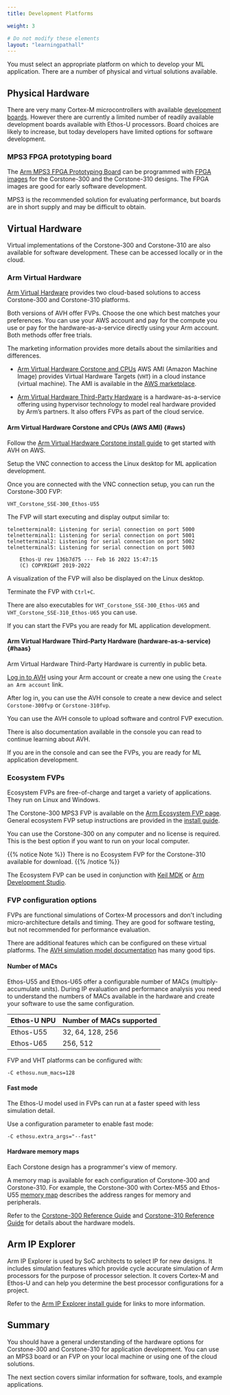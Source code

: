 ```yaml
---
title: Development Platforms

weight: 3

# Do not modify these elements
layout: "learningpathall"
---
```

You must select an appropriate platform on which to develop your ML application. There are a number of physical and virtual solutions available.

## Physical Hardware
There are very many Cortex-M microcontrollers with available [development boards](/learning-paths/microcontrollers/intro/). However there are currently a limited number of readily available development boards available with Ethos-U processors. Board choices are likely to increase, but today developers have limited options for software development.

### MPS3 FPGA prototyping board

The [Arm MPS3 FPGA Prototyping Board](https://www.arm.com/products/development-tools/development-boards/mps3/) can be programmed with [FPGA images](https://developer.arm.com/downloads/-/download-fpga-images/) for the Corstone-300 and the Corstone-310 designs. The FPGA images are good for early software development. 

MPS3 is the recommended solution for evaluating performance, but boards are in short supply and may be difficult to obtain.


## Virtual Hardware

Virtual implementations of the Corstone-300 and Corstone-310 are also available for software development. These can be accessed locally or in the cloud.

### Arm Virtual Hardware 

[Arm Virtual Hardware](https://www.arm.com/products/development-tools/simulation/virtual-hardware/) provides two cloud-based solutions to access Corstone-300 and Corstone-310 platforms.

Both versions of AVH offer FVPs. Choose the one which best matches your preferences. You can use your AWS account and pay for the compute you use or pay for the hardware-as-a-service directly using your Arm account. Both methods offer free trials.

The marketing information provides more details about the similarities and differences.

- [Arm Virtual Hardware Corstone and CPUs](#aws) AWS AMI (Amazon Machine Image) provides Virtual Hardware Targets (`VHT`) in a cloud instance (virtual machine). The AMI is available in the [AWS marketplace](https://aws.amazon.com/marketplace/pp/prodview-urbpq7yo5va7g/). 

- [Arm Virtual Hardware Third-Party Hardware](#haas) is a hardware-as-a-service offering using hypervisor technology to model real hardware provided by Arm’s partners. It also offers FVPs as part of the cloud service.

#### Arm Virtual Hardware Corstone and CPUs (AWS AMI) {#aws}

Follow the [Arm Virtual Hardware Corstone install guide](/install-guides/avh/#corstone) to get started with AVH on AWS.

Setup the VNC connection to access the Linux desktop for ML application development. 

Once you are connected with the VNC connection setup, you can run the Corstone-300 FVP:

```console
VHT_Corstone_SSE-300_Ethos-U55
```

The FVP will start executing and display output similar to:

```output
telnetterminal0: Listening for serial connection on port 5000
telnetterminal1: Listening for serial connection on port 5001
telnetterminal2: Listening for serial connection on port 5002
telnetterminal5: Listening for serial connection on port 5003

    Ethos-U rev 136b7d75 --- Feb 16 2022 15:47:15
    (C) COPYRIGHT 2019-2022
```

A visualization of the FVP will also be displayed on the Linux desktop.

Terminate the FVP with `Ctrl+C`.

There are also executables for `VHT_Corstone_SSE-300_Ethos-U65` and `VHT_Corstone_SSE-310_Ethos-U65` you can use. 

If you can start the FVPs you are ready for ML application development. 

#### Arm Virtual Hardware Third-Party Hardware (hardware-as-a-service) {#haas}

Arm Virtual Hardware Third-Party Hardware is currently in public beta. 

[Log in to AVH](https://app.avh.arm.com/login/) using your Arm account or create a new one using the `Create an Arm account` link.

After log in, you can use the AVH console to create a new device and select `Corstone-300fvp` or `Corstone-310fvp`.

You can use the AVH console to upload software and control FVP execution. 

There is also documentation available in the console you can read to continue learning about AVH.

If you are in the console and can see the FVPs, you are ready for ML application development. 

### Ecosystem FVPs

Ecosystem FVPs are free-of-charge and target a variety of applications. They run on Linux and Windows.

The Corstone-300 MPS3 FVP is available on the [Arm Ecosystem FVP page](https://developer.arm.com/downloads/-/arm-ecosystem-fvps/). General ecosystem FVP setup instructions are provided in the [install guide](/install-guides/fm_fvp/eco_fvp/).

You can use the Corstone-300 on any computer and no license is required. This is the best option if you want to run on your local computer. 

{{% notice Note %}}
There is no Ecosystem FVP for the Corstone-310 available for download. 
{{% /notice %}}

The Ecosystem FVP can be used in conjunction with [Keil MDK](https://developer.arm.com/Tools%20and%20Software/Keil%20MDK) or [Arm Development Studio](https://developer.arm.com/Tools%20and%20Software/Arm%20Development%20Studio).

### FVP configuration options

FVPs are functional simulations of Cortex-M processors and don't including micro-architecture details and timing. They are good for software testing, but not recommended for performance evaluation.

There are additional features which can be configured on these virtual platforms. The [AVH simulation model documentation](https://arm-software.github.io/AVH/main/simulation/html/Using.html) has many good tips.

#### Number of MACs

Ethos-U55 and Ethos-U65 offer a configurable number of MACs (multiply-accumulate units). During IP evaluation and performance analysis you need to understand the numbers of MACs available in the hardware and create your software to use the same configuration.

| Ethos-U NPU | Number of MACs supported |
| ----------- | -----------              |
| Ethos-U55   | 32, 64, 128, 256         |
| Ethos-U65   | 256, 512                 |

FVP and VHT platforms can be configured with:
```console
-C ethosu.num_macs=128
```
#### Fast mode

The Ethos-U model used in FVPs can run at a faster speed with less simulation detail. 

Use a configuration parameter to enable fast mode:

```console
-C ethosu.extra_args="--fast"
```

#### Hardware memory maps

Each Corstone design has a programmer's view of memory. 

A memory map is available for each configuration of Corstone-300 and Corstone-310. For example, the Corstone-300 with Cortex-M55 and Ethos-U55 [memory map](https://developer.arm.com/documentation/100966/1118/Arm--Corstone-SSE-300-FVP/Memory-map-overview-for-Corstone-SSE-300/) describes the address ranges for memory and peripherals.

Refer to the [Corstone-300 Reference Guide](https://developer.arm.com/documentation/100966/1118/Arm--Corstone-SSE-300-FVP/) and [Corstone-310 Reference Guide](https://developer.arm.com/documentation/100966/1118/Arm--Corstone-SSE-310-FVP/) for details about the hardware models.

## Arm IP Explorer

Arm IP Explorer is used by SoC architects to select IP for new designs. It includes simulation features which provide cycle accurate simulation of Arm processors for the purpose of processor selection. It covers Cortex-M and Ethos-U and can help you determine the best processor configurations for a project. 

Refer to the [Arm IP Explorer install guide](/install-guides/ipexplorer/) for links to more information. 

## Summary

You should have a general understanding of the hardware options for Corstone-300 and Corstone-310 for application development. You can use an MPS3 board or an FVP on your local machine or using one of the cloud solutions. 

The next section covers similar information for software, tools, and example applications.
